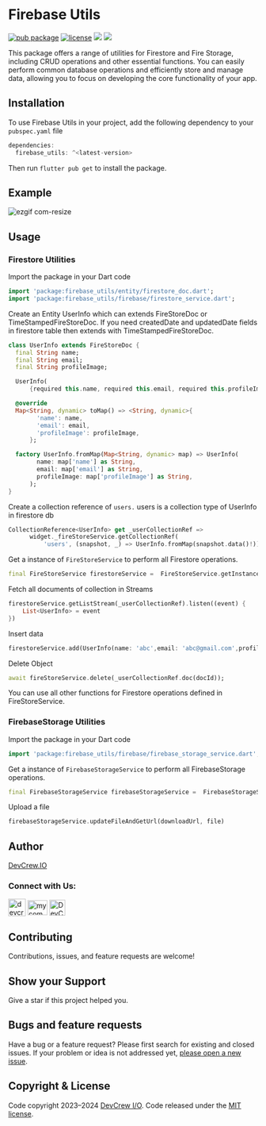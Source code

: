 # Firebase Utils
[![pub package](https://img.shields.io/pub/v/firebase_utils.svg)](https://pub.dev/packages/firebase_utils)
[![license](https://img.shields.io/badge/license-MIT-green)](https://github.com/DevCrew-io/firebase-utils/blob/main/LICENSE)
![](https://img.shields.io/badge/Code-Dart-informational?style=flat&logo=dart&color=29B1EE)
![](https://img.shields.io/badge/Code-Flutter-informational?style=flat&logo=flutter&color=0C459C)

This package offers a range of utilities for Firestore and Fire Storage, including CRUD operations and other essential functions. You can easily perform common database operations and efficiently store and manage data, allowing you to focus on developing the core functionality of your app.
## Installation
To use Firebase Utils in your project, add the following dependency to your ```pubspec.yaml``` file
```dart
dependencies:
  firebase_utils: ^<latest-version>
```
Then run ```flutter pub get``` to install the package.

## Example
![ezgif com-resize](https://user-images.githubusercontent.com/93918747/231386688-e1d0dabd-28a0-4586-930b-c028b4c86147.gif)

## Usage
### Firestore Utilities
Import the package in your Dart code
```dart
import 'package:firebase_utils/entity/firestore_doc.dart';
import 'package:firebase_utils/firebase/firestore_service.dart';
```
Create an Entity UserInfo which can extends FireStoreDoc or TimeStampedFireStoreDoc. If
you need createdDate and updatedDate fields in firestore table then extends with TimeStampedFireStoreDoc.
```dart
class UserInfo extends FireStoreDoc {
  final String name;
  final String email;
  final String profileImage;

  UserInfo(
      {required this.name, required this.email, required this.profileImage});

  @override
  Map<String, dynamic> toMap() => <String, dynamic>{
        'name': name,
        'email': email,
        'profileImage': profileImage,
      };

  factory UserInfo.fromMap(Map<String, dynamic> map) => UserInfo(
        name: map['name'] as String,
        email: map['email'] as String,
        profileImage: map['profileImage'] as String,
      );
}
```
Create a collection reference of ```users.``` users is a collection type of UserInfo in firestore db
```dart
CollectionReference<UserInfo> get _userCollectionRef =>
      widget._fireStoreService.getCollectionRef(
          'users', (snapshot, _) => UserInfo.fromMap(snapshot.data()!));
```
Get a instance of ```FireStoreService``` to perform all Firestore operations. 
```dart
final FireStoreService firestoreService =  FireStoreService.getInstance(FirebaseFirestore.instance)
```

Fetch all documents of collection in Streams
```dart
firestoreService.getListStream(_userCollectionRef).listen((event) {
    List<UserInfo> = event
})
```
Insert data
```dart
firestoreService.add(UserInfo(name: 'abc',email: 'abc@gmail.com',profileImage:'imageUrl'),_userCollectionRef)
```

Delete Object
```dart
await fireStoreService.delete(_userCollectionRef.doc(docId));
```
You can use all other functions for Firestore operations defined in FireStoreService.
### FirebaseStorage Utilities
Import the package in your Dart code
```dart
import 'package:firebase_utils/firebase/firebase_storage_service.dart';
```
Get a instance of ```FirebaseStorageService``` to perform all FirebaseStorage operations.
```dart
final FirebaseStorageService firebaseStorageService =  FirebaseStorageService.getInstance( FirebaseStorage.instance)
```
Upload a file
```dart
firebaseStorageService.updateFileAndGetUrl(downloadUrl, file)
```
## Author
[DevCrew.IO](https://devcrew.io/)

<h3 align="left">Connect with Us:</h3>
<p align="left">
<a href="https://devcrew.io" target="blank"><img align="center" src="https://devcrew.io/wp-content/uploads/2022/09/logo.svg" alt="devcrew.io" height="35" width="35" /></a>
<a href="https://www.linkedin.com/company/devcrew-io/mycompany/" target="blank"><img align="center" src="https://raw.githubusercontent.com/rahuldkjain/github-profile-readme-generator/master/src/images/icons/Social/linked-in-alt.svg" alt="mycompany" height="30" width="40" /></a>
<a href="https://github.com/DevCrew-io" target="blank"><img align="center" src="https://cdn-icons-png.flaticon.com/512/733/733553.png" alt="DevCrew-io" height="32" width="32" /></a>
</p>


## Contributing
Contributions, issues, and feature requests are welcome!
## Show your Support
Give a star if this project helped you.

## Bugs and feature requests
Have a bug or a feature request? Please first search for existing and closed issues.
If your problem or idea is not addressed yet, [please open a new issue](https://github.com/DevCrew-io/firebase-utils/issues/new).

## Copyright & License
Code copyright 2023–2024 [DevCrew I/O](https://devcrew.io/).
Code released under the [MIT license](https://github.com/DevCrew-io/firebase-utils/blob/main/LICENSE).



